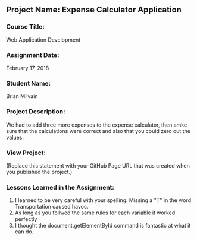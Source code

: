 ## Project Name:  Expense Calculator Application

### Course Title:
Web Application Development

### Assignment Date:  
February 17, 2018

### Student Name:  
Brian Milvain

### Project Description:
We had to add three more expenses to the expense calculator, then amke sure that the calculations were correct and also that you could zero out the values.

### View Project:
(Replace this statement with your GitHub Page URL that was created when you 
 published the project.)

### Lessons Learned in the Assignment:
1. I learned to be very careful with your spelling. Missing a "T" in the word Transportation caused havoc.
2. As long as you follwed the same rules for each variable it worked perfectly
3. I thought the document.getElementById command is fantastic at what it can do. 



